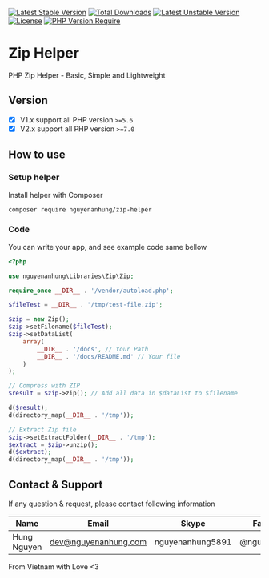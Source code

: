 [![Latest Stable Version](http://poser.pugx.org/nguyenanhung/zip-helper/v)](https://packagist.org/packages/nguyenanhung/zip-helper) [![Total Downloads](http://poser.pugx.org/nguyenanhung/zip-helper/downloads)](https://packagist.org/packages/nguyenanhung/zip-helper) [![Latest Unstable Version](http://poser.pugx.org/nguyenanhung/zip-helper/v/unstable)](https://packagist.org/packages/nguyenanhung/zip-helper) [![License](http://poser.pugx.org/nguyenanhung/zip-helper/license)](https://packagist.org/packages/nguyenanhung/zip-helper) [![PHP Version Require](http://poser.pugx.org/nguyenanhung/zip-helper/require/php)](https://packagist.org/packages/nguyenanhung/zip-helper)

# Zip Helper

PHP Zip Helper - Basic, Simple and Lightweight

## Version

- [x] V1.x support all PHP version `>=5.6`
- [x] V2.x support all PHP version `>=7.0`

## How to use

### Setup helper

Install helper with Composer

```shell
composer require nguyenanhung/zip-helper
```

### Code

You can write your app, and see example code same bellow

```php
<?php

use nguyenanhung\Libraries\Zip\Zip;

require_once __DIR__ . '/vendor/autoload.php';

$fileTest = __DIR__ . '/tmp/test-file.zip';

$zip = new Zip();
$zip->setFilename($fileTest);
$zip->setDataList(
    array(
        __DIR__ . '/docs', // Your Path
        __DIR__ . '/docs/README.md' // Your file
    )
);

// Compress with ZIP
$result = $zip->zip(); // Add all data in $dataList to $filename

d($result);
d(directory_map(__DIR__ . '/tmp'));

// Extract Zip file
$zip->setExtractFolder(__DIR__ . '/tmp'); 
$extract = $zip->unzip();
d($extract);
d(directory_map(__DIR__ . '/tmp'));

```

## Contact & Support

If any question & request, please contact following information

| Name        | Email                | Skype            | Facebook      |
| ----------- | -------------------- | ---------------- | ------------- |
| Hung Nguyen | dev@nguyenanhung.com | nguyenanhung5891 | @nguyenanhung |

From Vietnam with Love <3

